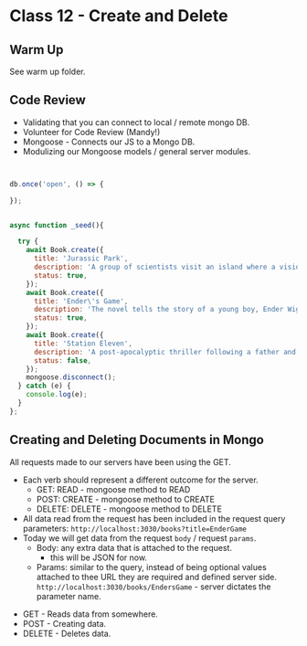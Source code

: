 # Class 12 - Create and Delete

## Warm Up

See warm up folder.

## Code Review

* Validating that you can connect to local / remote mongo DB.
* Volunteer for Code Review (Mandy!)
* Mongoose - Connects our JS to a Mongo DB.
* Modulizing our Mongoose models / general server modules.

```javascript


db.once('open', () => {

});


async function _seed(){

  try {
    await Book.create({
      title: 'Jurassic Park',
      description: 'A group of scientists visit an island where a visionary millionaire has created a theme park with actual dinosaurs and things go awry!',
      status: true, 
    });
    await Book.create({
      title: 'Ender\'s Game',
      description: 'The novel tells the story of a young boy, Ender Wiggin, who is sent to a training academy named Battle School, located in orbit above the Earth, built to train people to become soldiers that will one day battle against a vast alien race known as "Buggers"',
      status: true,
    });
    await Book.create({
      title: 'Station Eleven',
      description: 'A post-apocalyptic thriller following a father and son making their away across a desolate world',
      status: false,
    });
    mongoose.disconnect();
  } catch (e) {
    console.log(e);
  }
};

```

## Creating and Deleting Documents in Mongo

All requests made to our servers have been using the GET.

- Each verb should represent a different outcome for the server.
  - GET: READ - mongoose method to READ
  - POST: CREATE - mongoose method to CREATE
  - DELETE: DELETE - mongoose method to DELETE
- All data read from the request has been included in the request query parameters:
  `http://localhost:3030/books?title=EnderGame`
- Today we will get data from the request `body` / request `params`.
  - Body: any extra data that is attached to the request.
    - this will be JSON for now.
  - Params: similar to the query, instead of being optional values attached to thee URL they are required and defined server side.
  `http://localhost:3030/books/EndersGame` - server dictates the parameter name.

* GET - Reads data from somewhere.
* POST - Creating data.
* DELETE - Deletes data.